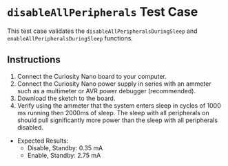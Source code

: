 # `disableAllPeripherals` Test Case
This test case validates the `disableAllPeripheralsDuringSleep` and `enableAllPeripheralsDuringSleep` functions. 

## Instructions
1. Connect the Curiosity Nano board to your computer.
2. Connect the Curiosity Nano power supply in series with an ammeter such as a multimeter or AVR power debugger (recommended).
3. Download the sketch to the board.
4. Verify using the ammeter that the system enters sleep in cycles of 1000 ms running then 2000ms of sleep. The sleep with all peripherals on should pull significantly more power than the sleep with all peripherals disabled.
- Expected Results:
  - Disable, Standby: 0.35 mA
  - Enable, Standby: 2.75 mA
